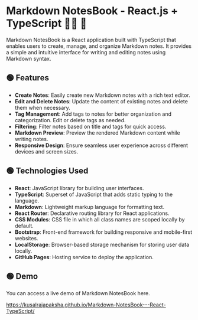 # Markdown NotesBook - React.js + TypeScript ✍🏼 📓

Markdown NotesBook is a React application built with TypeScript that enables users to create, manage, and organize Markdown notes. It provides a simple and intuitive interface for writing and editing notes using Markdown syntax.

## 🟢 Features
* **Create Notes**: Easily create new Markdown notes with a rich text editor.
* **Edit and Delete Notes**: Update the content of existing notes and delete them when necessary.
* **Tag Management**: Add tags to notes for better organization and categorization. Edit or delete tags as needed.
* **Filtering**: Filter notes based on title and tags for quick access.
* **Markdown Preview**: Preview the rendered Markdown content while writing notes.
* **Responsive Design**: Ensure seamless user experience across different devices and screen sizes.

## 🟢 Technologies Used
* **React**: JavaScript library for building user interfaces.
* **TypeScript**: Superset of JavaScript that adds static typing to the language.
* **Markdown**: Lightweight markup language for formatting text.
* **React Router**: Declarative routing library for React applications.
* **CSS Modules**: CSS file in which all class names are scoped locally by default.
* **Bootstrap**: Front-end framework for building responsive and mobile-first websites.
* **LocalStorage**: Browser-based storage mechanism for storing user data locally.
* **GitHub Pages**: Hosting service to deploy the application.

## 🟢 Demo

You can access a live demo of Markdown NotesBook here.

https://kusalrajapaksha.github.io/Markdown-NotesBook---React-TypeScript/
